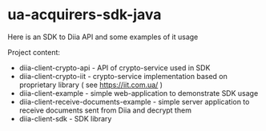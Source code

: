 # ua-acquirers-sdk-java

Here is an SDK to Diia API and some examples of it usage

Project content:
- diia-client-crypto-api - API of crypto-service used in SDK
- diia-client-crypto-iit - crypto-service implementation based on proprietary library ( see https://iit.com.ua/ )
- diia-client-example - simple web-application to demonstrate SDK usage
- diia-client-receive-documents-example - simple server application to receive documents sent from Diia and decrypt them
- diia-client-sdk - SDK library

